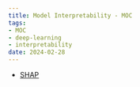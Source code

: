 ```yaml
---
title: Model Interpretability - MOC
tags:
- MOC
- deep-learning
- interpretability
date: 2024-02-28
---
```


* [SHAP](computer_sci/deep_learning_and_machine_learning/Model_interpretability/SHAP.md)
